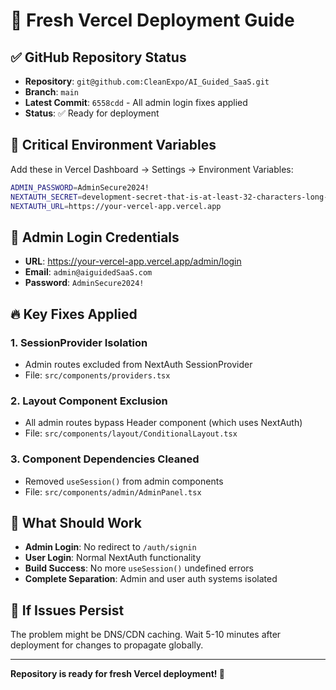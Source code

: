 # 🚀 Fresh Vercel Deployment Guide

## ✅ GitHub Repository Status
- **Repository**: `git@github.com:CleanExpo/AI_Guided_SaaS.git`
- **Branch**: `main`
- **Latest Commit**: `6558cdd` - All admin login fixes applied
- **Status**: ✅ Ready for deployment

## 🔧 Critical Environment Variables
Add these in Vercel Dashboard → Settings → Environment Variables:

```bash
ADMIN_PASSWORD=AdminSecure2024!
NEXTAUTH_SECRET=development-secret-that-is-at-least-32-characters-long-for-jwt-encryption
NEXTAUTH_URL=https://your-vercel-app.vercel.app
```

## 🎯 Admin Login Credentials
- **URL**: https://your-vercel-app.vercel.app/admin/login
- **Email**: `admin@aiguidedSaaS.com`
- **Password**: `AdminSecure2024!`

## 🔥 Key Fixes Applied

### **1. SessionProvider Isolation**
- Admin routes excluded from NextAuth SessionProvider
- File: `src/components/providers.tsx`

### **2. Layout Component Exclusion**
- All admin routes bypass Header component (which uses NextAuth)
- File: `src/components/layout/ConditionalLayout.tsx`

### **3. Component Dependencies Cleaned**
- Removed `useSession()` from admin components
- File: `src/components/admin/AdminPanel.tsx`

## 🎪 What Should Work
- **Admin Login**: No redirect to `/auth/signin`
- **User Login**: Normal NextAuth functionality
- **Build Success**: No more `useSession()` undefined errors
- **Complete Separation**: Admin and user auth systems isolated

## 🚨 If Issues Persist
The problem might be DNS/CDN caching. Wait 5-10 minutes after deployment for changes to propagate globally.

---
**Repository is ready for fresh Vercel deployment! 🚀**
